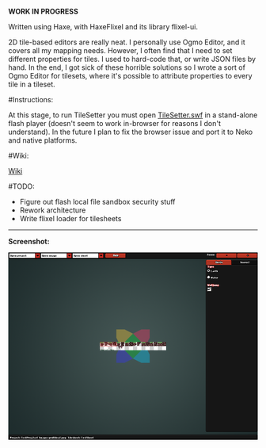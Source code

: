 **WORK IN PROGRESS**

Written using Haxe, with HaxeFlixel and its library flixel-ui.

2D tile-based editors are really neat. I personally use Ogmo Editor, and it covers all my mapping needs. However, I often find that I need to set different properties for tiles. I used to hard-code that, or write JSON files by hand. In the end, I got sick of these horrible solutions so I wrote a sort of Ogmo Editor for tilesets, where it's possible to attribute properties to every tile in a tileset.


#Instructions:

At this stage, to run TileSetter you must open [TileSetter.swf](https://github.com/Ohmnivore/TileSetter/raw/master/export/flash/bin/TileSetter.swf) in a stand-alone flash player (doesn't seem to work in-browser for reasons I don't understand). In the future I plan to fix the browser issue and port it to Neko and native platforms.


#Wiki:

[Wiki](https://github.com/Ohmnivore/TileSetter/wiki)


#TODO:
* Figure out flash local file sandbox security stuff
* Rework architecture
* Write flixel loader for tilesheets

***
**Screenshot:**

![alt text](https://raw.githubusercontent.com/Ohmnivore/TileSetter/master/SCREENSHOT.png "Screenshot")
